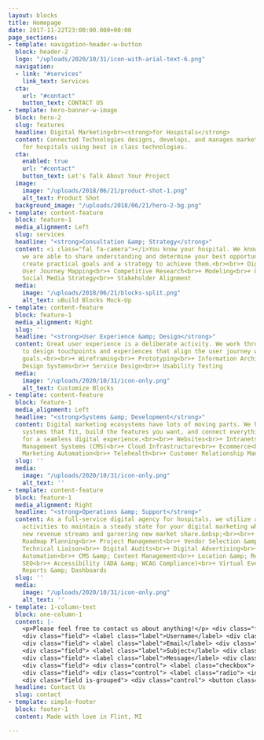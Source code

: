 ```yaml
---
layout: blocks
title: Homepage
date: 2017-11-22T23:00:00.000+00:00
page_sections:
- template: navigation-header-w-button
  block: header-2
  logo: "/uploads/2020/10/31/icon-with-arial-text-6.png"
  navigation:
  - link: "#services"
    link_text: Services
  cta:
    url: "#contact"
    button_text: CONTACT US
- template: hero-banner-w-image
  block: hero-2
  slug: features
  headline: Digital Marketing<br><strong>for Hospitals</strong>
  content: Connected Technologies designs, develops, and manages marketing solutions
    for hospitals using best in class technologies.
  cta:
    enabled: true
    url: "#contact"
    button_text: Let's Talk About Your Project
  image:
    image: "/uploads/2018/06/21/product-shot-1.png"
    alt_text: Product Shot
  background_image: "/uploads/2018/06/21/hero-2-bg.png"
- template: content-feature
  block: feature-1
  media_alignment: Left
  slug: services
  headline: "<strong>Consultation &amp; Strategy</strong>"
  content: <i class="fal fa-camera"></i>You know your hospital. We know digital marketing. Through collaboration
    we are able to share understanding and determine your best opportunities, then
    create practical goals and a strategy to achieve them.<br><br>+ Digital Transformation<br>+
    User Journey Mapping<br>+ Competitive Research<br>+ Modeling<br>+ Content Strategy<br>+
    Social Media Strategy<br>+ Stakeholder Alignment
  media:
    image: "/uploads/2018/06/21/blocks-split.png"
    alt_text: uBuild Blocks Mock-Up
- template: content-feature
  block: feature-1
  media_alignment: Right
  slug: ''
  headline: "<strong>User Experience &amp; Design</strong>"
  content: Great user experience is a deliberate activity. We work through the strategy
    to design touchpoints and experiences that align the user journey with your organizational
    goals.<br><br>+ Wireframing<br>+ Prototyping<br>+ Information Architecture<br>+
    Design Systems<br>+ Service Design<br>+ Usability Testing
  media:
    image: "/uploads/2020/10/31/icon-only.png"
    alt_text: Customize Blocks
- template: content-feature
  block: feature-1
  media_alignment: Left
  headline: "<strong>Systems &amp; Development</strong>"
  content: Digital marketing ecosystems have lots of moving parts. We help you select
    systems that fit, build the features you want, and connect everything together
    for a seamless digital experience.<br><br>+ Websites<br>+ Intranets<br>+ Content
    Management Systems (CMS)<br>+ Cloud Infrastructure<br>+ Ecommerce<br>+ Forms<br>+
    Marketing Automation<br>+ Telehealth<br>+ Customer Relationship Management (CRM)
  slug: ''
  media:
    image: "/uploads/2020/10/31/icon-only.png"
    alt_text: ''
- template: content-feature
  block: feature-1
  media_alignment: Right
  headline: "<strong>Operations &amp; Support</strong>"
  content: As a full-service digital agency for hospitals, we utilize a variety of
    activities to maintain a steady state for your digital marketing while driving
    new revenue streams and garnering new market share.&nbsp;<br><br>+ Budget &amp;
    Roadmap Planning<br>+ Project Management<br>+ Vendor Selection &amp; Management<br>+
    Technical Liaison<br>+ Digital Audits<br>+ Digital Advertising<br>+ Marketing
    Automation<br>+ CMS &amp; Content Management<br>+ Location &amp; Reputation Management<br>+
    SEO<br>+ Accessibility (ADA &amp; WCAG Compliance)<br>+ Virtual Events<br>+ Training<br>+
    Reports &amp; Dashboards
  slug: ''
  media:
    image: "/uploads/2020/10/31/icon-only.png"
    alt_text: ''
- template: 1-column-text
  block: one-column-1
  content: |-
    <p>Please feel free to contact us about anything!</p> <div class="field"> <label class="label">Name</label> <div class="control"> <input class="input" type="text" placeholder="Text input"> </div> </div>
    <div class="field"> <label class="label">Username</label> <div class="control has-icons-left has-icons-right"> <input class="input is-success" type="text" placeholder="Text input" value="bulma"> <span class="icon is-small is-left"> <i class="fas fa-user"></i> </span> <span class="icon is-small is-right"> <i class="fas fa-check"></i> </span> </div> <p class="help is-success">This username is available</p> </div>
    <div class="field"> <label class="label">Email</label> <div class="control has-icons-left has-icons-right"> <input class="input is-danger" type="email" placeholder="Email input" value="hello@"> <span class="icon is-small is-left"> <i class="fas fa-envelope"></i> </span> <span class="icon is-small is-right"> <i class="fas fa-exclamation-triangle"></i> </span> </div> <p class="help is-danger">This email is invalid</p> </div>
    <div class="field"> <label class="label">Subject</label> <div class="control"> <div class="select"> <select> <option>Select dropdown</option> <option>With options</option> </select> </div> </div> </div>
    <div class="field"> <label class="label">Message</label> <div class="control"> <textarea class="textarea" placeholder="Textarea"></textarea> </div> </div>
    <div class="field"> <div class="control"> <label class="checkbox"> <input type="checkbox"> I agree to the <a href="#">terms and conditions</a> </label> </div> </div>
    <div class="field"> <div class="control"> <label class="radio"> <input type="radio" name="question"> Yes </label> <label class="radio"> <input type="radio" name="question"> No </label> </div> </div>
    <div class="field is-grouped"> <div class="control"> <button class="button is-link">Submit</button> </div> <div class="control"> <button class="button is-link is-light">Cancel</button> </div> </div>
  headline: Contact Us
  slug: contact
- template: simple-footer
  block: footer-1
  content: Made with love in Flint, MI

---
```

